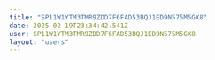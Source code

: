 ```yaml
---
title: "SP11W1YTM3TMR9ZDD7F6FAD53BQJ1ED9N575M5GX8"
date: 2025-02-19T23:34:42.541Z
user: SP11W1YTM3TMR9ZDD7F6FAD53BQJ1ED9N575M5GX8
layout: "users"
---
```

    